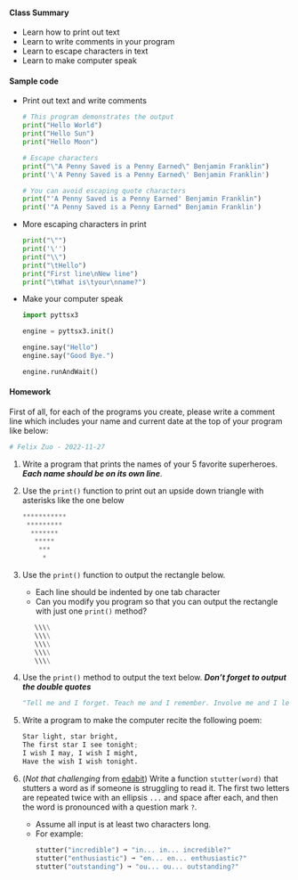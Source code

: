 #### Class Summary
  - Learn how to print out text
  - Learn to write comments in your program
  - Learn to escape characters in text
  - Learn to make computer speak

#### Sample code
  - Print out text and write comments
    ``` Python
    # This program demonstrates the output
    print("Hello World")
    print("Hello Sun")
    print("Hello Moon")
    
    # Escape characters
    print("\"A Penny Saved is a Penny Earned\" Benjamin Franklin")
    print('\'A Penny Saved is a Penny Earned\' Benjamin Franklin')
    
    # You can avoid escaping quote characters
    print("'A Penny Saved is a Penny Earned' Benjamin Franklin")
    print('"A Penny Saved is a Penny Earned" Benjamin Franklin')    
    ```

  - More escaping characters in print
    ``` Python
    print("\"")
    print('\'')
    print("\\")
    print("\tHello")
    print("First line\nNew line")
    print("\tWhat is\tyour\nname?")
    ```

  - Make your computer speak
    ``` Python
    import pyttsx3
    
    engine = pyttsx3.init()
    
    engine.say("Hello")
    engine.say("Good Bye.")
    
    engine.runAndWait()
    ```

#### Homework
  First of all, for each of the programs you create, please write a comment line which includes your name and current date at the top of your program like below:
  ``` Python
  # Felix Zuo - 2022-11-27
  ```

  1. Write a program that prints the names of your 5 favorite superheroes. ***Each name should be on its own line***.
  1. Use the `print()` function to print out an upside down triangle with asterisks like the one below
     ``` Python
     ***********
      *********
       *******
        *****
         ***
          *
     ```
  1. Use the `print()` function to output the rectangle below. 
     - Each line should be indented by one tab character
     - Can you modify you program so that you can output the rectangle with just one `print()` method?
     ``` Python
        \\\\
        \\\\
        \\\\
        \\\\
        \\\\
     ```
  1. Use the `print()` method to output the text below. ***Don’t forget to output the double quotes***
     ``` Python
     "Tell me and I forget. Teach me and I remember. Involve me and I learn." - Benjamin Franklin
     ```

  1. Write a program to make the computer recite the following poem:
     ``` Python
     Star light, star bright,
     The first star I see tonight;
     I wish I may, I wish I might,
     Have the wish I wish tonight.
     ```
  
  1. (*Not that challenging* from [edabit](https://edabit.com/challenge/)) Write a function `stutter(word)` that stutters a word as if someone is struggling to read it. The first two letters are repeated twice with an ellipsis `...` and space after each, and then the word is pronounced with a question mark `?`.
     - Assume all input is at least two characters long.
     - For example:
       ``` Python
       stutter("incredible") ➞ "in... in... incredible?"
       stutter("enthusiastic") ➞ "en... en... enthusiastic?"
       stutter("outstanding") ➞ "ou... ou... outstanding?"
       ```
  
  
